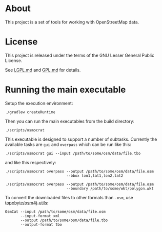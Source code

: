# About

This project is a set of tools for working with OpenStreetMap data.

# License

This project is released under the terms of the GNU Lesser General Public
License.

See [LGPL.md](LGPL.md) and [GPL.md](GPL.md) for details.

# Running the main executable

Setup the execution environment:

    ./gradlew createRuntime

Then you can run the main executables from the build directory:

    ./scripts/osmocrat

This executable is designed to support a number of subtasks. Currently
the available tasks are `gui` and `overpass` which can be run like this:

    ./scripts/osmocrat gui --input /path/to/some/osm/data/file.tbo

and like this respectively:

    ./scripts/osmocrat overpass --output /path/to/some/osm/data/file.osm
                                --bbox lon1,lat1,lon2,lat2

    ./scripts/osmocrat overpass --output /path/to/some/osm/data/file.osm
                                --boundary /path/to/some/wkt/polygon.wkt

To convert the downloaded files to other formats than `.osm`, use
[topobyte/osm4j-utils](https://github.com/topobyte/osm4j-utils):

    OsmCat --input /path/to/some/osm/data/file.osm
           --input-format xml
           --output /path/to/some/osm/data/file.tbo
           --output-format tbo
